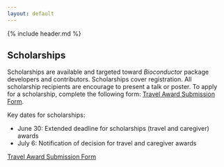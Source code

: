 ```yaml
---
layout: default
---
```


{% include header.md %}

## Scholarships

Scholarships are available and targeted toward _Bioconductor_ package
developers and contributors. Scholarships cover registration. All scholarship recipients
are encourage to present a talk or poster. To apply for a scholarship, complete
the following form: [Travel Award Submission Form](https://docs.google.com/forms/d/e/1FAIpQLSdr__Ox7kWpTV0lwjJ7skD617HcWFQmPrJqyMpVN27darvZQg/viewform).

Key dates for scholarships:

- June 30: Extended deadline for scholarships (travel and caregiver) awards
- July 6: Notification of decision for travel and caregiver awards

[Travel Award Submission Form](https://docs.google.com/forms/d/e/1FAIpQLSdr__Ox7kWpTV0lwjJ7skD617HcWFQmPrJqyMpVN27darvZQg/viewform)
